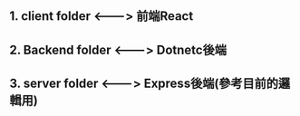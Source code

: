 ## 1. client folder    <--->  前端React
## 2. Backend folder  <--->  Dotnetc後端
## 3. server folder   <--->  Express後端(參考目前的邏輯用)
